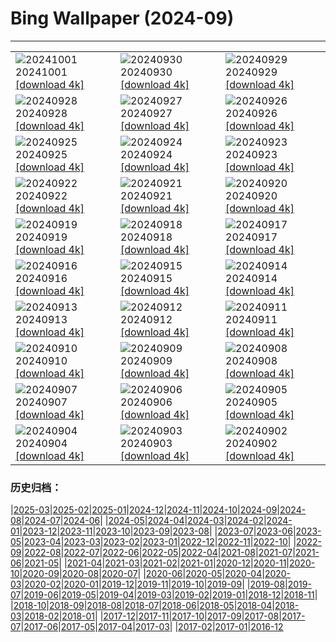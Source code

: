 # Bing Wallpaper (2024-09)
**************

<table><tr><td><img class="wallpaper" src="https://www.bing.com/th?id=OHR.HalfDomeYosemite_ES-ES8574128580_1920x1080.jpg" alt="20241001"> 20241001 <a class="wallpaper_link" href="https://www.bing.com/th?id=OHR.HalfDomeYosemite_ES-ES8574128580_UHD.jpg">[download 4k]</a></td><td><img class="wallpaper" src="https://www.bing.com/th?id=OHR.WalrusNorway_ES-ES8405668641_1920x1080.jpg" alt="20240930"> 20240930 <a class="wallpaper_link" href="https://www.bing.com/th?id=OHR.WalrusNorway_ES-ES8405668641_UHD.jpg">[download 4k]</a></td><td><img class="wallpaper" src="https://www.bing.com/th?id=OHR.ConnecticutBridge_ES-ES8203018344_1920x1080.jpg" alt="20240929"> 20240929 <a class="wallpaper_link" href="https://www.bing.com/th?id=OHR.ConnecticutBridge_ES-ES8203018344_UHD.jpg">[download 4k]</a></td></tr><tr><td><img class="wallpaper" src="https://www.bing.com/th?id=OHR.SanSebastianFilmFestivalkicksoff_ES-ES7999513077_1920x1080.jpg" alt="20240928"> 20240928 <a class="wallpaper_link" href="https://www.bing.com/th?id=OHR.SanSebastianFilmFestivalkicksoff_ES-ES7999513077_UHD.jpg">[download 4k]</a></td><td><img class="wallpaper" src="https://www.bing.com/th?id=OHR.VeniceAerial_ES-ES7915043762_1920x1080.jpg" alt="20240927"> 20240927 <a class="wallpaper_link" href="https://www.bing.com/th?id=OHR.VeniceAerial_ES-ES7915043762_UHD.jpg">[download 4k]</a></td><td><img class="wallpaper" src="https://www.bing.com/th?id=OHR.LittleToucanet_ES-ES6890080970_1920x1080.jpg" alt="20240926"> 20240926 <a class="wallpaper_link" href="https://www.bing.com/th?id=OHR.LittleToucanet_ES-ES6890080970_UHD.jpg">[download 4k]</a></td></tr><tr><td><img class="wallpaper" src="https://www.bing.com/th?id=OHR.GiantSequoias_ES-ES6715324180_1920x1080.jpg" alt="20240925"> 20240925 <a class="wallpaper_link" href="https://www.bing.com/th?id=OHR.GiantSequoias_ES-ES6715324180_UHD.jpg">[download 4k]</a></td><td><img class="wallpaper" src="https://www.bing.com/th?id=OHR.SkaftafellWaterfall_ES-ES6245666975_1920x1080.jpg" alt="20240924"> 20240924 <a class="wallpaper_link" href="https://www.bing.com/th?id=OHR.SkaftafellWaterfall_ES-ES6245666975_UHD.jpg">[download 4k]</a></td><td><img class="wallpaper" src="https://www.bing.com/th?id=OHR.IcebergOtter_ES-ES5963215233_1920x1080.jpg" alt="20240923"> 20240923 <a class="wallpaper_link" href="https://www.bing.com/th?id=OHR.IcebergOtter_ES-ES5963215233_UHD.jpg">[download 4k]</a></td></tr><tr><td><img class="wallpaper" src="https://www.bing.com/th?id=OHR.AragonAutumnLandscape_ES-ES5440172345_1920x1080.jpg" alt="20240922"> 20240922 <a class="wallpaper_link" href="https://www.bing.com/th?id=OHR.AragonAutumnLandscape_ES-ES5440172345_UHD.jpg">[download 4k]</a></td><td><img class="wallpaper" src="https://www.bing.com/th?id=OHR.MunichBeerfest_ES-ES5226807539_1920x1080.jpg" alt="20240921"> 20240921 <a class="wallpaper_link" href="https://www.bing.com/th?id=OHR.MunichBeerfest_ES-ES5226807539_UHD.jpg">[download 4k]</a></td><td><img class="wallpaper" src="https://www.bing.com/th?id=OHR.OcracokeLight_ES-ES5015251723_1920x1080.jpg" alt="20240920"> 20240920 <a class="wallpaper_link" href="https://www.bing.com/th?id=OHR.OcracokeLight_ES-ES5015251723_UHD.jpg">[download 4k]</a></td></tr><tr><td><img class="wallpaper" src="https://www.bing.com/th?id=OHR.PiratePlayground_ES-ES9238970412_1920x1080.jpg" alt="20240919"> 20240919 <a class="wallpaper_link" href="https://www.bing.com/th?id=OHR.PiratePlayground_ES-ES9238970412_UHD.jpg">[download 4k]</a></td><td><img class="wallpaper" src="https://www.bing.com/th?id=OHR.GujoHachiman_ES-ES8969263083_1920x1080.jpg" alt="20240918"> 20240918 <a class="wallpaper_link" href="https://www.bing.com/th?id=OHR.GujoHachiman_ES-ES8969263083_UHD.jpg">[download 4k]</a></td><td><img class="wallpaper" src="https://www.bing.com/th?id=OHR.MidAutumnSingapore_ES-ES8766898553_1920x1080.jpg" alt="20240917"> 20240917 <a class="wallpaper_link" href="https://www.bing.com/th?id=OHR.MidAutumnSingapore_ES-ES8766898553_UHD.jpg">[download 4k]</a></td></tr><tr><td><img class="wallpaper" src="https://www.bing.com/th?id=OHR.WindsurferWorldChampionships_ES-ES7763895554_1920x1080.jpg" alt="20240916"> 20240916 <a class="wallpaper_link" href="https://www.bing.com/th?id=OHR.WindsurferWorldChampionships_ES-ES7763895554_UHD.jpg">[download 4k]</a></td><td><img class="wallpaper" src="https://www.bing.com/th?id=OHR.CalabriaPeperoncino_ES-ES7527352353_1920x1080.jpg" alt="20240915"> 20240915 <a class="wallpaper_link" href="https://www.bing.com/th?id=OHR.CalabriaPeperoncino_ES-ES7527352353_UHD.jpg">[download 4k]</a></td><td><img class="wallpaper" src="https://www.bing.com/th?id=OHR.RapaNuiSunrise_ES-ES7347678695_1920x1080.jpg" alt="20240914"> 20240914 <a class="wallpaper_link" href="https://www.bing.com/th?id=OHR.RapaNuiSunrise_ES-ES7347678695_UHD.jpg">[download 4k]</a></td></tr><tr><td><img class="wallpaper" src="https://www.bing.com/th?id=OHR.SunriseWallabies_ES-ES9650921909_1920x1080.jpg" alt="20240913"> 20240913 <a class="wallpaper_link" href="https://www.bing.com/th?id=OHR.SunriseWallabies_ES-ES9650921909_UHD.jpg">[download 4k]</a></td><td><img class="wallpaper" src="https://www.bing.com/th?id=OHR.DolphinReunion_ES-ES7087981116_1920x1080.jpg" alt="20240912"> 20240912 <a class="wallpaper_link" href="https://www.bing.com/th?id=OHR.DolphinReunion_ES-ES7087981116_UHD.jpg">[download 4k]</a></td><td><img class="wallpaper" src="https://www.bing.com/th?id=OHR.BarcelonaCataloniaDay_ES-ES6860997474_1920x1080.jpg" alt="20240911"> 20240911 <a class="wallpaper_link" href="https://www.bing.com/th?id=OHR.BarcelonaCataloniaDay_ES-ES6860997474_UHD.jpg">[download 4k]</a></td></tr><tr><td><img class="wallpaper" src="https://www.bing.com/th?id=OHR.BridgeLisbon_ES-ES6670987033_1920x1080.jpg" alt="20240910"> 20240910 <a class="wallpaper_link" href="https://www.bing.com/th?id=OHR.BridgeLisbon_ES-ES6670987033_UHD.jpg">[download 4k]</a></td><td><img class="wallpaper" src="https://www.bing.com/th?id=OHR.IguazuRainbow_ES-ES6461582669_1920x1080.jpg" alt="20240909"> 20240909 <a class="wallpaper_link" href="https://www.bing.com/th?id=OHR.IguazuRainbow_ES-ES6461582669_UHD.jpg">[download 4k]</a></td><td><img class="wallpaper" src="https://www.bing.com/th?id=OHR.StockholmLibrary_ES-ES6220707521_1920x1080.jpg" alt="20240908"> 20240908 <a class="wallpaper_link" href="https://www.bing.com/th?id=OHR.StockholmLibrary_ES-ES6220707521_UHD.jpg">[download 4k]</a></td></tr><tr><td><img class="wallpaper" src="https://www.bing.com/th?id=OHR.SantaCruzHummer_ES-ES5411382953_1920x1080.jpg" alt="20240907"> 20240907 <a class="wallpaper_link" href="https://www.bing.com/th?id=OHR.SantaCruzHummer_ES-ES5411382953_UHD.jpg">[download 4k]</a></td><td><img class="wallpaper" src="https://www.bing.com/th?id=OHR.GlenariffPark_ES-ES4997383293_1920x1080.jpg" alt="20240906"> 20240906 <a class="wallpaper_link" href="https://www.bing.com/th?id=OHR.GlenariffPark_ES-ES4997383293_UHD.jpg">[download 4k]</a></td><td><img class="wallpaper" src="https://www.bing.com/th?id=OHR.DuskyOwls_ES-ES4835891419_1920x1080.jpg" alt="20240905"> 20240905 <a class="wallpaper_link" href="https://www.bing.com/th?id=OHR.DuskyOwls_ES-ES4835891419_UHD.jpg">[download 4k]</a></td></tr><tr><td><img class="wallpaper" src="https://www.bing.com/th?id=OHR.LaVueltaJerez_ES-ES7910099478_1920x1080.jpg" alt="20240904"> 20240904 <a class="wallpaper_link" href="https://www.bing.com/th?id=OHR.LaVueltaJerez_ES-ES7910099478_UHD.jpg">[download 4k]</a></td><td><img class="wallpaper" src="https://www.bing.com/th?id=OHR.AlpineLakes_ES-ES4680324060_1920x1080.jpg" alt="20240903"> 20240903 <a class="wallpaper_link" href="https://www.bing.com/th?id=OHR.AlpineLakes_ES-ES4680324060_UHD.jpg">[download 4k]</a></td><td><img class="wallpaper" src="https://www.bing.com/th?id=OHR.BuracodasAraras_ES-ES4509423904_1920x1080.jpg" alt="20240902"> 20240902 <a class="wallpaper_link" href="https://www.bing.com/th?id=OHR.BuracodasAraras_ES-ES4509423904_UHD.jpg">[download 4k]</a></td></tr></table>

### 历史归档：

|[2025-03](/../2025-03/2025-03.md)|[2025-02](/../2025-02/2025-02.md)|[2025-01](/../2025-01/2025-01.md)|[2024-12](/../2024-12/2024-12.md)|[2024-11](/../2024-11/2024-11.md)|[2024-10](/../2024-10/2024-10.md)|[2024-09](/2024-09.md)|[2024-08](/../2024-08/2024-08.md)|[2024-07](/../2024-07/2024-07.md)|[2024-06](/../2024-06/2024-06.md)|
|[2024-05](/../2024-05/2024-05.md)|[2024-04](/../2024-04/2024-04.md)|[2024-03](/../2024-03/2024-03.md)|[2024-02](/../2024-02/2024-02.md)|[2024-01](/../2024-01/2024-01.md)|[2023-12](/../2023-12/2023-12.md)|[2023-11](/../2023-11/2023-11.md)|[2023-10](/../2023-10/2023-10.md)|[2023-09](/../2023-09/2023-09.md)|[2023-08](/../2023-08/2023-08.md)|
|[2023-07](/../2023-07/2023-07.md)|[2023-06](/../2023-06/2023-06.md)|[2023-05](/../2023-05/2023-05.md)|[2023-04](/../2023-04/2023-04.md)|[2023-03](/../2023-03/2023-03.md)|[2023-02](/../2023-02/2023-02.md)|[2023-01](/../2023-01/2023-01.md)|[2022-12](/../2022-12/2022-12.md)|[2022-11](/../2022-11/2022-11.md)|[2022-10](/../2022-10/2022-10.md)|
|[2022-09](/../2022-09/2022-09.md)|[2022-08](/../2022-08/2022-08.md)|[2022-07](/../2022-07/2022-07.md)|[2022-06](/../2022-06/2022-06.md)|[2022-05](/../2022-05/2022-05.md)|[2022-04](/../2022-04/2022-04.md)|[2021-08](/../2021-08/2021-08.md)|[2021-07](/../2021-07/2021-07.md)|[2021-06](/../2021-06/2021-06.md)|[2021-05](/../2021-05/2021-05.md)|
|[2021-04](/../2021-04/2021-04.md)|[2021-03](/../2021-03/2021-03.md)|[2021-02](/../2021-02/2021-02.md)|[2021-01](/../2021-01/2021-01.md)|[2020-12](/../2020-12/2020-12.md)|[2020-11](/../2020-11/2020-11.md)|[2020-10](/../2020-10/2020-10.md)|[2020-09](/../2020-09/2020-09.md)|[2020-08](/../2020-08/2020-08.md)|[2020-07](/../2020-07/2020-07.md)|
|[2020-06](/../2020-06/2020-06.md)|[2020-05](/../2020-05/2020-05.md)|[2020-04](/../2020-04/2020-04.md)|[2020-03](/../2020-03/2020-03.md)|[2020-02](/../2020-02/2020-02.md)|[2020-01](/../2020-01/2020-01.md)|[2019-12](/../2019-12/2019-12.md)|[2019-11](/../2019-11/2019-11.md)|[2019-10](/../2019-10/2019-10.md)|[2019-09](/../2019-09/2019-09.md)|
|[2019-08](/../2019-08/2019-08.md)|[2019-07](/../2019-07/2019-07.md)|[2019-06](/../2019-06/2019-06.md)|[2019-05](/../2019-05/2019-05.md)|[2019-04](/../2019-04/2019-04.md)|[2019-03](/../2019-03/2019-03.md)|[2019-02](/../2019-02/2019-02.md)|[2019-01](/../2019-01/2019-01.md)|[2018-12](/../2018-12/2018-12.md)|[2018-11](/../2018-11/2018-11.md)|
|[2018-10](/../2018-10/2018-10.md)|[2018-09](/../2018-09/2018-09.md)|[2018-08](/../2018-08/2018-08.md)|[2018-07](/../2018-07/2018-07.md)|[2018-06](/../2018-06/2018-06.md)|[2018-05](/../2018-05/2018-05.md)|[2018-04](/../2018-04/2018-04.md)|[2018-03](/../2018-03/2018-03.md)|[2018-02](/../2018-02/2018-02.md)|[2018-01](/../2018-01/2018-01.md)|
|[2017-12](/../2017-12/2017-12.md)|[2017-11](/../2017-11/2017-11.md)|[2017-10](/../2017-10/2017-10.md)|[2017-09](/../2017-09/2017-09.md)|[2017-08](/../2017-08/2017-08.md)|[2017-07](/../2017-07/2017-07.md)|[2017-06](/../2017-06/2017-06.md)|[2017-05](/../2017-05/2017-05.md)|[2017-04](/../2017-04/2017-04.md)|[2017-03](/../2017-03/2017-03.md)|
|[2017-02](/../2017-02/2017-02.md)|[2017-01](/../2017-01/2017-01.md)|[2016-12](/../2016-12/2016-12.md)